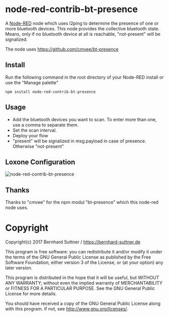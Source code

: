 # node-red-contrib-bt-presence

A <a href="http://nodered.org" target="_new">Node-RED</a> node which uses l2ping to determine the presence of one or more bluetooth devices. This node
provides the collective bluetooth state. Means, only if no bluetooth device at all is reachable, "not-present" will be signalized. 

The node uses https://github.com/cmvee/bt-presence

## Install

Run the following command in the root directory of your Node-RED install or use the "Manage palette"

    npm install node-red-contrib-bt-presence

## Usage

* Add the bluetooth devices you want to scan. To enter more than one, use a comma to separate them. 
* Set the scan interval.
* Deploy your flow 
* "present" will be signalized in msg.payload in case of presence. Otherwise "not-present"

## Loxone Configuration
![node-red-contrib-bt-presence](/doc/node-red-contrib-bt-presence.PNG)

## Thanks
Thanks to "cmvee" for the npm modul "bt-presence" which this node-red node uses.

# Copyright

Copyright(c) 2017 Bernhard Suttner / https://bernhard-suttner.de

This program is free software: you can redistribute it and/or modify it under the terms of the GNU General Public License as published by the Free Software Foundation, either version 3 of the License, or (at your option) any later version.

This program is distributed in the hope that it will be useful, but WITHOUT ANY WARRANTY; without even the implied warranty of MERCHANTABILITY or FITNESS FOR A PARTICULAR PURPOSE. See the GNU General Public License for more details.

You should have received a copy of the GNU General Public License along with this program. If not, see http://www.gnu.org/licenses/.
